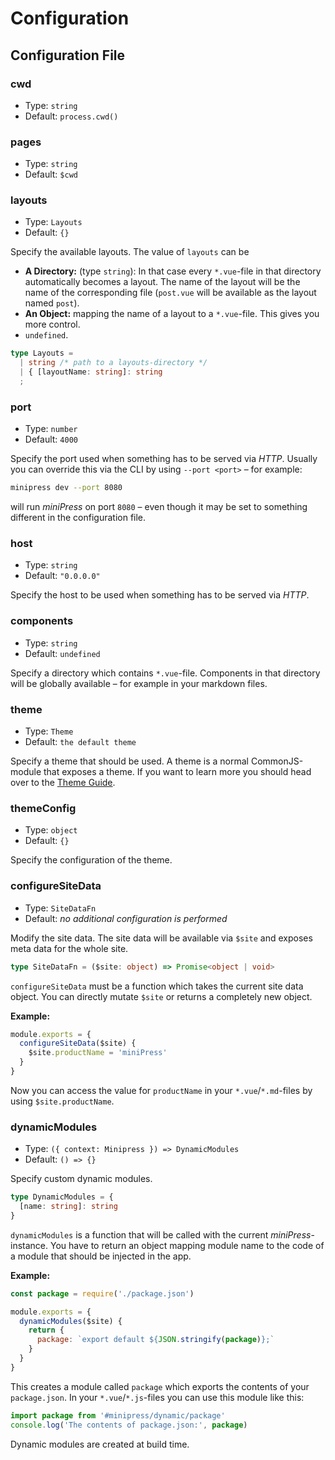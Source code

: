 # Configuration

## Configuration File

### cwd
* Type: `string`
* Default: `process.cwd()`

### pages
* Type: `string`
* Default: `$cwd`

### layouts
* Type: `Layouts`
* Default: `{}`

Specify the available layouts. The value of `layouts` can be

- **A Directory:** (type `string`): In that case every `*.vue`-file in that directory automatically becomes a layout. The name of the layout will be the name of the corresponding file (`post.vue` will be available as the layout named `post`).
- **An Object:** mapping the name of a layout to a `*.vue`-file. This gives you more control.
- `undefined`.

``` ts
type Layouts =
  | string /* path to a layouts-directory */
  | { [layoutName: string]: string
  ;
```

### port
* Type: `number`
* Default: `4000`

Specify the port used when something has to be served via *HTTP*. Usually you can override this via the CLI by using `--port <port>` – for example:

``` sh
minipress dev --port 8080
```

will run *miniPress* on port `8080` – even though it may be set to something different in the configuration file.

### host
* Type: `string`
* Default: `"0.0.0.0"`

Specify the host to be used when something has to be served via *HTTP*.

### components
* Type: `string`
* Default: `undefined`

Specify a directory which contains `*.vue`-file. Components in that directory will be globally available – for example in your markdown files.

### theme
* Type: `Theme`
* Default: `the default theme`

Specify a theme that should be used. A theme is a normal CommonJS-module that exposes a theme. If you want to learn more you should head over to the [Theme Guide](./../themes/index.md).

### themeConfig
* Type: `object`
* Default: `{}`

Specify the configuration of the theme.

### configureSiteData
* Type: `SiteDataFn`
* Default: *no additional configuration is performed*

Modify the site data. The site data will be available via `$site` and exposes meta data for the whole site.

``` ts
type SiteDataFn = ($site: object) => Promise<object | void>
```

`configureSiteData` must be a function which takes the current site data object. You can directly mutate `$site` or returns a completely new object.

**Example:**

``` js
module.exports = {
  configureSiteData($site) {
    $site.productName = 'miniPress'
  }
}
```

Now you can access the value for `productName` in your `*.vue`/`*.md`-files by using `$site.productName`.

### dynamicModules
* Type: `({ context: Minipress }) => DynamicModules`
* Default: `() => {}`

Specify custom dynamic modules.

``` ts
type DynamicModules = {
  [name: string]: string
}
```

`dynamicModules` is a function that will be called with the current *miniPress*-instance. You have to return an object mapping module name to the code of a module that should be injected in the app.

**Example:**

``` js
const package = require('./package.json')

module.exports = {
  dynamicModules($site) {
    return {
      package: `export default ${JSON.stringify(package)};`
    }
  }
}
```

This creates a module called `package` which exports the contents of your `package.json`. In your `*.vue`/`*.js`-files you can use this module like this:

``` js
import package from '#minipress/dynamic/package'
console.log('The contents of package.json:', package)
```

Dynamic modules are created at build time.
